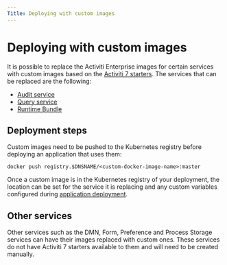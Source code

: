 ```yaml
---
Title: Deploying with custom images
---
```


# Deploying with custom images
It is possible to replace the Activiti Enterprise images for certain services with custom images based on the [Activiti 7 starters](http://www.activiti.org/). The services that can be replaced are the following:

* [Audit service](https://github.com/Activiti/activiti-cloud-audit-service)
* [Query service](https://github.com/Activiti/activiti-cloud-query-service)
* [Runtime Bundle](https://github.com/Activiti/activiti-cloud-runtime-bundle-service)

## Deployment steps
Custom images need to be pushed to the Kubernetes registry before deploying an application that uses them:

```
docker push registry.$DNSNAME/<custom-docker-image-name>:master
```

Once a custom image is in the Kubernetes registry of your deployment, the location can be set for the service it is replacing and any custom variables configured during [application deployment](../admin-deploy/README.md#deployment-steps).

## Other services
Other services such as the DMN, Form, Preference and Process Storage services can have their images replaced with custom ones. These services do not have Activiti 7 starters available to them and will need to be created manually. 
